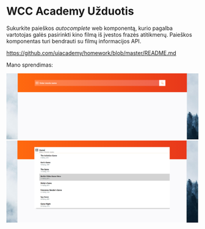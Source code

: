 # WCC Academy Užduotis

Sukurkite paieškos _autocomplete_ web komponentą, kurio pagalba vartotojas galės pasirinkti kino filmą iš įvestos frazės atitikmenų. Paieškos komponentas turi bendrauti su filmų informacijos API.

https://github.com/uiacademy/homework/blob/master/README.md


Mano sprendimas:

![Default state](before.png?raw=true "Default state")
![Results state](search.png?raw=true "Results state")
